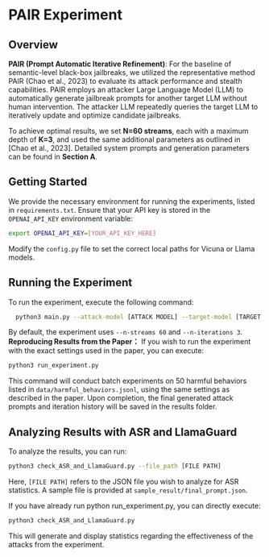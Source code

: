 # PAIR Experiment

## Overview

**PAIR (Prompt Automatic Iterative Refinement)**: For the baseline of semantic-level black-box jailbreaks, we utilized the representative method PAIR (Chao et al., 2023) to evaluate its attack performance and stealth capabilities. PAIR employs an attacker Large Language Model (LLM) to automatically generate jailbreak prompts for another target LLM without human intervention. The attacker LLM repeatedly queries the target LLM to iteratively update and optimize candidate jailbreaks.

To achieve optimal results, we set **N=60 streams**, each with a maximum depth of **K=3**, and used the same additional parameters as outlined in [Chao et al., 2023]. Detailed system prompts and generation parameters can be found in **Section A**.

## Getting Started

We provide the necessary environment for running the experiments, listed in `requirements.txt`.
Ensure that your API key is stored in the `OPENAI_API_KEY` environment variable:
  ```bash
  export OPENAI_API_KEY=[YOUR_API_KEY_HERE]
  ```
  Modify the `config.py` file to set the correct local paths for Vicuna or Llama models.

## Running the Experiment
To run the experiment, execute the following command:
  ```bash
    python3 main.py --attack-model [ATTACK MODEL] --target-model [TARGET MODEL] --judge-model [JUDGE MODEL] --goal [GOAL STRING] --target-str [TARGET STRING]
 ```
By default, the experiment uses `--n-streams 60` and `--n-iterations 3`.
**Reproducing Results from the Paper：** If you wish to run the experiment with the exact settings used in the paper, you can execute:
```bash
python3 run_experiment.py
 ```
 This command will conduct batch experiments on 50 harmful behaviors listed in `data/harmful_behaviors.jsonl`, using the same settings as described in the paper. Upon completion, the final generated attack prompts and iteration history will be saved in the results folder.
 
## Analyzing Results with ASR and LlamaGuard
 To analyze the results, you can run:
 ```bash
python3 check_ASR_and_LlamaGuard.py --file_path [FILE PATH]
 ```
 Here, `[FILE PATH]` refers to the JSON file you wish to analyze for ASR statistics. A sample file is provided at `sample_result/final_prompt.json`.

If you have already run python run_experiment.py, you can directly execute:
 ```bash
python3 check_ASR_and_LlamaGuard.py
 ```
 This will generate and display statistics regarding the effectiveness of the attacks from the experiment.